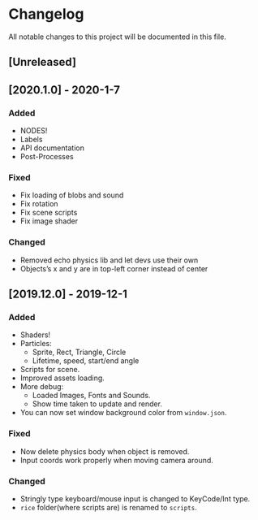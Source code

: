 # Changelog
All notable changes to this project will be documented in this file.

## [Unreleased]

## [2020.1.0] - 2020-1-7

### Added
* NODES!
* Labels
* API documentation
* Post-Processes

### Fixed
* Fix loading of blobs and sound
* Fix rotation
* Fix scene scripts
* Fix image shader

### Changed
* Removed echo physics lib and let devs use their own
* Objects’s x and y are in top-left corner instead of center

## [2019.12.0] - 2019-12-1

### Added
* Shaders!
* Particles:
    * Sprite, Rect, Triangle, Circle
    * Lifetime, speed, start/end angle
* Scripts for scene.
* Improved assets loading.
* More debug:
    * Loaded Images, Fonts and Sounds.
    * Show time taken to update and render.
* You can now set window background color from `window.json`.

### Fixed
* Now delete physics body when object is removed.
* Input coords work properly when moving camera around.

### Changed
* Stringly type keyboard/mouse input is changed to KeyCode/Int type.
* `rice` folder(where scripts are) is renamed to `scripts`.
